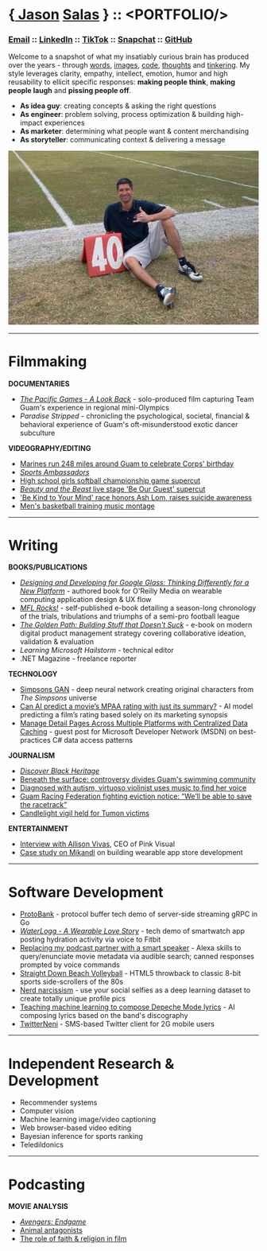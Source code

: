 # {[ Jason](https://www.youtube.com/results?search_query=jason+salas+kuam) [ Salas](https://www.google.com/search?q=site:youtube.com+%22jason+salas%22) } :: &lt;PORTFOLIO/&gt;
### [Email](mailto:jasonsalas671@gmail.com) :: [LinkedIn](https://www.linkedin.com/in/jasonsalas671/) :: [TikTok](https://www.tiktok.com/@jasonsalas671) :: [Snapchat](https://www.snapchat.com/add/jasonsalas671) :: [GitHub](https://github.com/jasonsalas)

Welcome to a snapshot of what my insatiably curious brain has produced over the years - through [words](#writing), [images](#filmmaking), [code](#software-development), [thoughts](#podcasting) and [tinkering](#independent-research--development). My style leverages clarity, empathy, intellect, emotion, humor and high reusability to ellicit specific responses: **making people think**, **making people laugh** and **pissing people off**.

- **As idea guy**: creating concepts &amp; asking the right questions
- **As engineer**: problem solving, process optimization &amp; building high-impact experiences
- **As marketer**: determining what people want &amp; content merchandising
- **As storyteller**: communicating context &amp; delivering a message


![This is what I do](portfolio-sideline.jpg "This is what I do")


-----
# Filmmaking

**DOCUMENTARIES**
- [_The Pacific Games - A Look Back_](https://www.youtube.com/watch?v=yPlvkcmIPK4&list=PLZojCMmMkWJ0Dw063hNTzzEYx5HtgdrQn&index=1) - solo-produced film capturing Team Guam's experience in regional mini-Olympics
- _Paradise Stripped_ - chronicling the psychological, societal, financial &amp; behavioral experience of Guam's oft-misunderstood exotic dancer subculture

**VIDEOGRAPHY/EDITING**
- [Marines run 248 miles around Guam to celebrate Corps' birthday](https://www.youtube.com/watch?v=ScEeyxbEuhU&list=PLTpfHeMH-xLTzsET_pr6ynbZSJ4Sih08X&index=35)
- [_Sports Ambassadors_](https://www.youtube.com/playlist?list=PLZojCMmMkWJ0wTNbMV4uT_0vRB8G6dsV6)
- [High school girls softball championship game supercut](https://www.youtube.com/watch?v=qCk894KwhTI&list=PLTpfHeMH-xLTzsET_pr6ynbZSJ4Sih08X&index=19)
- [_Beauty and the Beast_ live stage 'Be Our Guest' supercut](https://www.youtube.com/watch?v=oVmIukXM9mA&list=PLTpfHeMH-xLTzsET_pr6ynbZSJ4Sih08X&index=25)
- ['Be Kind to Your Mind' race honors Ash Lom, raises suicide awareness](https://www.youtube.com/watch?v=fzWELbc5DCc&list=PLTpfHeMH-xLTzsET_pr6ynbZSJ4Sih08X&index=5)
- [Men's basketball training music montage](https://www.youtube.com/watch?v=D1GOnm36iwM&list=PLZojCMmMkWJ0Dw063hNTzzEYx5HtgdrQn&index=30)

-----

# Writing

**BOOKS/PUBLICATIONS**

- [_Designing and Developing for Google Glass: Thinking Differently for a New Platform_](https://www.amazon.com/Designing-Developing-Google-Glass-Differently-ebook/dp/B00QUBHNJE) - authored book for O'Reilly Media on wearable computing application design &amp; UX flow
- [_MFL Rocks!_](http://jasonsalas.com/mflrocks/mflrocks2011.pdf) - self-published e-book detailing a season-long chronology of the trials, tribulations and triumphs of a semi-pro football league
- [_The Golden Path: Building Stuff that Doesn't Suck_](https://twitter.com/jasonsalas/status/1469813219594096642) - e-book on modern digital product management strategy covering collaborative ideation, validation &amp; evaluation
- _Learning Microsoft Hailstorm_ - technical editor
- .NET Magazine - freelance reporter


**TECHNOLOGY**
- [Simpsons GAN](https://medium.com/@jasonsalas_89883/recreating-the-simpsons-with-a-dcgan-2122f788faea) - deep neural network creating original characters from _The Simpsons_ universe
- [Can AI predict a movie’s MPAA rating with just its summary?](https://medium.com/@jasonsalas_89883/can-ai-predict-a-movies-mpaa-rating-with-just-its-summary-3a6b3d6c5eab "Can AI predict a movie’s MPAA rating with just its summary?") - AI model predicting a film’s rating based solely on its marketing synopsis  
- [Manage Detail Pages Across Multiple Platforms with Centralized Data Caching](https://learn.microsoft.com/en-us/previous-versions/dotnet/articles/aa479301(v=msdn.10)?redirectedfrom=MSDN "Manage Detail Pages Across Multiple Platforms with Centralized Data Caching") - guest post for Microsoft Developer Network (MSDN) on best-practices C# data access patterns
  

**JOURNALISM**
- [_Discover Black Heritage_](https://www.youtube.com/playlist?list=PLZojCMmMkWJ3yV2K6phOEXr9p0Yf_KlM9)
- [Beneath the surface: controversy divides Guam's swimming community](https://www.kuam.com/story/49585245/beneath-the-surface-controversy-divides-guams-swimming-community)
- [Diagnosed with autism, virtuoso violinist uses music to find her voice](https://www.youtube.com/watch?v=mYwhBUVciqU&list=PLTpfHeMH-xLTzsET_pr6ynbZSJ4Sih08X&index=33)
- [Guam Racing Federation fighting eviction notice: “We’ll be able to save the racetrack”](https://www.youtube.com/watch?v=x4Le7A0Zeus&list=PLTpfHeMH-xLTzsET_pr6ynbZSJ4Sih08X&index=9)
- [Candlelight vigil held for Tumon victims](https://www.kuam.com/story/21191799/2013/02/Wednesday/candlelight-vigil-held-for-tumon-victims)


**ENTERTAINMENT**

- [Interview with Allison Vivas](https://web.archive.org/web/20110501042109/http:/jasonsalas.posterous.com/7-questions-for-pink-visual "7 Questions for Pink Visual on cloud hosting with PVLocker.com"), CEO of Pink Visual  
 - [Case study on Mikandi](https://docs.google.com/document/d/1mwvKfwVxQE3xhv2ww9lKzmBnwPK-DhY11hMEXBTKnYM/edit?usp=sharing ) on building wearable app store development 

-----
# Software Development

- [ProtoBank](https://hub.docker.com/layers/jasonsalas/protobank/v1.0/images/sha256-e899329aba997d0ea4b2355fd508afbcefc5760a2e7e996d833d9aa9c24b89c9?context=explore "A protocol buffer-based virtual bank that demonstrates server-side streaming gRPC in Go") - protocol buffer tech demo of server-side streaming gRPC in Go
- [_WaterLogg - A Wearable Love Story_](https://www.slideshare.net/jasonsalas/waterlogg-a-wearable-technology-love-story "WaterLogg - A Wearable Love Story") - tech demo of smartwatch app posting hydration activity via voice to Fitbit
- [Replacing my podcast partner with a smart speaker](https://medium.com/@jasonsalas_89883/replacing-my-podcast-partner-with-a-custom-smart-speaker-app-5e3111086399) - Alexa skills to query/enunciate movie metadata via audible search; canned responses prompted by voice commands
- [Straight Down Beach Volleyball](https://github.com/jasonsalas/straightdownbeachvolleyball) - HTML5 throwback to classic 8-bit sports side-scrollers of the 80s
- [Nerd narcissism](https://medium.com/@jasonsalas_89883/nerd-narcissism-use-your-social-selfies-as-a-dataset-to-create-totally-unique-profile-pics-bb382de1e2d5) - use your social selfies as a deep learning dataset to create totally unique profile pics
- [Teaching machine learning to compose Depeche Mode lyrics](https://medium.com/@jasonsalas_89883/teaching-machine-learning-to-compose-depeche-mode-lyrics-21e92a706cbb) - AI composing lyrics based on the band's discography
- [TwitterNeni](https://vimeo.com/4469782) - SMS-based Twitter client for 2G mobile users
  
------

# Independent Research &amp; Development
- Recommender systems
- Computer vision
- Machine learning image/video captioning
- Web browser-based video editing
- Bayesian inference for sports ranking
- Teledildonics

-----
# Podcasting

**MOVIE ANALYSIS**
- [_Avengers: Endgame_](https://www.youtube.com/watch?v=cSeVcYPePZk&list=PLZojCMmMkWJ0oU4VBlaRFws3O_WhdTLst&index=135)
- [Animal antagonists](https://www.youtube.com/watch?v=LWJkPHx37mg&list=PLZojCMmMkWJ0oU4VBlaRFws3O_WhdTLst&index=142)
- [The role of faith & religion in film](https://www.youtube.com/watch?v=RCVXihZRnFU&list=PLZojCMmMkWJ0oU4VBlaRFws3O_WhdTLst&index=51)
